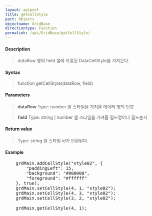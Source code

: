 ```yaml
---
layout: apipost
title: getCellStyle
part: Objects
objectname: GridBase
directiontype: Function
permalink: /api/GridBase/getCellStyle/
---
```



#### Description

> dataRow 행의 field 셀에 지정된 DataCellStyle을 가져온다. 

#### Syntax

> function getCellStyle(dataRow, field)

#### Parameters

> **dataRow**
> Type: number
> 셀 스타일을 가져올 데이터 행의 번호

> **field**
> Type: string \| number
> 셀 스타일을 가져올 필드명이나 필드순서

#### Return value

> Type: string
> 셀 스타일 id가 반환된다.

#### Example

<pre class="prettyprint">
    grdMain.addCellStyle("style02", {
        "paddingLeft": 15,
        "background": "#000000",
        "foreground": "#ffffff"
    }, true);
    grdMain.setCellStyle(4, 1, "style02");
    grdMain.setCellStyle(4, 3, "style02");
    grdMain.setCellStyle(3, 2, "style02");

    grdMain.getCellStyle(4, 1);
</pre>

